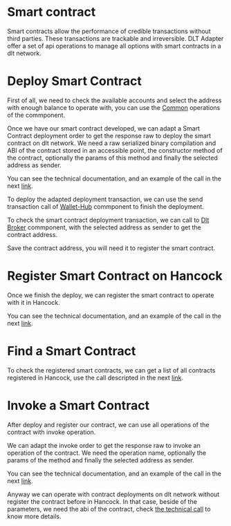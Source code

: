 # Smart contract

Smart contracts allow the performance of credible transactions without third parties. These transactions are trackable and irreversible. DLT Adapter offer a set of api operations to manage all options with smart contracts in a dlt network.

# Deploy Smart Contract

First of all, we need to check the available accounts and select the address with enough balance to operate with, you can use the <a href="./Common.md/">Common</a> operations of the commponent.

Once we have our smart contract developed, we can adapt a Smart Contract deployment order to get the response raw to deploy the smart contract on dlt network. We need a raw serialized binary compilation and ABI of the contract stored in an accessible point, the constructor method of the contract, optionally the params of this method and finally the selected address as sender.

You can see the technical documentation, and an example of the call in the next <a href="https://bbva.github.io/hancock-dlt-adapter/api.html#adapt-deploy-smartcontract">link</a>.

To deploy the adapted deployment transaction, we can use the send transaction call of <a href="../wallet-hub/">Wallet-Hub</a> commponent to finish the deployment.

To check the smart contract deployment transaction, we can call to <a href="../dlt-broker/">Dlt Broker</a> commponent, with the selected address as sender to get the contract address.

Save the contract address, you will need it to register the smart contract.

# Register Smart Contract on Hancock

Once we finish the deploy, we can register the smart contract to operate with it in Hancock.

You can see the technical documentation, and an example of the call in the next <a href="https://bbva.github.io/hancock-dlt-adapter/api.html#register-smartcontract">link</a>.    

# Find a Smart Contract

To check the registered smart contracts, we can get a list of all contracts registered in Hancock, use the call descripted in the next <a href="https://bbva.github.io/hancock-dlt-adapter/api.html#list-of-smartcontracts">link</a>.

# Invoke a Smart Contract

After deploy and register our contract, we can use all operations of the contract with invoke operation.

We can adapt the invoke order to get the response raw to invoke an operation of the contract. We need the operation name, optionally the params of the method and finally the selected address as sender.

You can see the technical documentation, and an example of the call in the next <a href="https://bbva.github.io/hancock-dlt-adapter/api.html#adapt-invocation-method-of-smartcontract">link</a>.

Anyway we can operate with contract deployments on dlt network without register the contract before in Hancock. In that case, beside of the parameters, we need the abi of the contract, check <a href="https://bbva.github.io/hancock-dlt-adapter/api.html#adapt-invocation-method-with-abit">the technical call</a> to know more details.